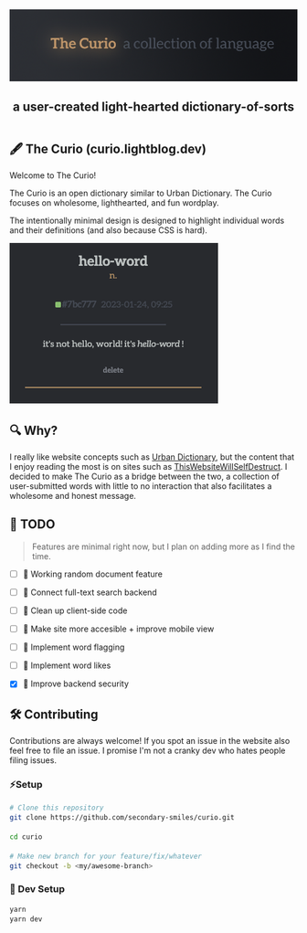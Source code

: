 <div align="center" style="display:flex;flex-direction:column;">
  <a href="https://curio.lightblog.dev">
    <img width="700" alt="The Curio" src="./social/img/BannerImage.jpg">
  </a>
  <h2>a user-created light-hearted dictionary-of-sorts</h2>
</div>

## 🖋️ The Curio (curio.lightblog.dev)

Welcome to The Curio!

The Curio is an open dictionary similar to Urban Dictionary. The Curio focuses on wholesome, lighthearted, and fun wordplay.  

The intentionally minimal design is designed to highlight individual words and their definitions (and also because CSS is hard).

![Curio example word design](./social/img/WordExample.png)

## 🔍 Why?

I really like website concepts such as [Urban Dictionary](https://www.urbandictionary.com), but the content that I enjoy reading the most is on sites such as [ThisWebsiteWillSelfDestruct](https://www.thiswebsitewillselfdestruct.com). I decided to make The Curio as a bridge between the two, a collection of user-submitted words with little to no interaction that also facilitates a wholesome and honest message.

## 🔩 TODO

> Features are minimal right now, but I plan on adding more as I find the time.

- [ ] 🤸 Working random document feature

- [ ] 🔗 Connect full-text search backend

- [ ] 🧹 Clean up client-side code

- [ ] 🦾 Make site more accesible + improve mobile view

- [ ] 🚩 Implement word flagging

- [ ] 💖 Implement word likes

- [x] 🚨 Improve backend security

## 🛠️ Contributing

Contributions are always welcome! If you spot an issue in the website also feel free to file an issue. I promise I'm not a cranky dev who hates people filing issues.

### ⚡️Setup

```bash
# Clone this repository
git clone https://github.com/secondary-smiles/curio.git

cd curio

# Make new branch for your feature/fix/whatever
git checkout -b <my/awesome-branch>
```

### 💨 Dev Setup

```bash
yarn
yarn dev
```
